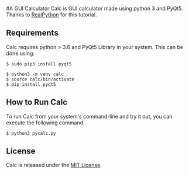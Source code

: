 #A GUI Calculator 
Calc is GUI calculator made using python 3 and PyQt5.
Thanks to [RealPython](https://https://realpython.com/) for this tutorial.

## Requirements

Calc requires python > 3.6 and PyQt5 Library in your system. This can be done using:

```console
$ sudo pip3 install pyqt5
```

```console
$ python3 -m venv calc
$ source calc/bin/activate
$ pip install pyqt5
```
## How to Run Calc

To run Calc from your system's command-line and try it out, you can execute the following command:

```console
$ python3 pycalc.py
```

## License

Calc is released under the [MIT License](https://opensource.org/licenses/MIT).
